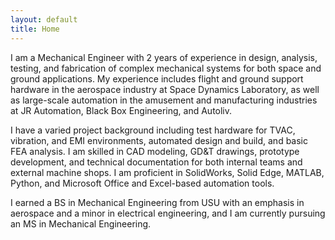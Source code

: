 ```yaml
---
layout: default
title: Home
---
```


I am a Mechanical Engineer with 2 years of experience in design, analysis, testing, and fabrication of complex mechanical systems for both space and ground applications. My experience includes flight and ground support hardware in the aerospace industry at Space Dynamics Laboratory, as well as large-scale automation in the amusement and manufacturing industries at JR Automation, Black Box Engineering, and Autoliv.

I have a varied project background including test hardware for TVAC, vibration, and EMI environments, automated design and build, and basic FEA analysis. I am skilled in CAD modeling, GD&T drawings, prototype development, and technical documentation for both internal teams and external machine shops. I am proficient in SolidWorks, Solid Edge, MATLAB, Python, and Microsoft Office and Excel-based automation tools.

I earned a BS in Mechanical Engineering from USU with an emphasis in aerospace and a minor in electrical engineering, and I am currently pursuing an MS in Mechanical Engineering.
